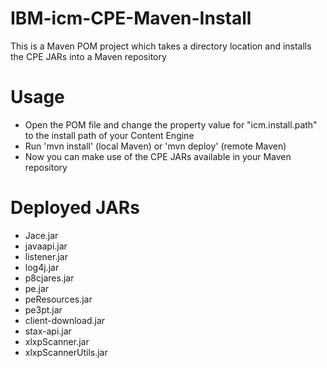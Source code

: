 # IBM-icm-CPE-Maven-Install
This is a Maven POM project which takes a directory location and installs the CPE JARs into a Maven repository
# Usage
* Open the POM file and change the property value for "icm.install.path" to the install path of your Content Engine
* Run 'mvn install' (local Maven) or 'mvn deploy' (remote Maven)
* Now you can make use of the CPE JARs available in your Maven repository

# Deployed JARs
* Jace.jar
* javaapi.jar
* listener.jar
* log4j.jar
* p8cjares.jar
* pe.jar
* peResources.jar
* pe3pt.jar
* client-download.jar
* stax-api.jar
* xlxpScanner.jar
* xlxpScannerUtils.jar